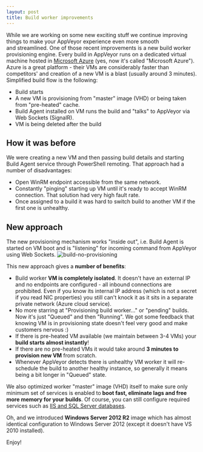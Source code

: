 ```yaml
---
layout: post
title: Build worker improvements
---
```


While we are working on some new exciting stuff we continue improving things to make your AppVeyor experience even more smooth and streamlined. One of those recent improvements is a new build worker provisioning engine. Every build in AppVeyor runs on a dedicated virtual machine hosted in <a href="https://azure.microsoft.com/en-us/">Microsoft Azure</a> (yes, now it's called "Microsoft Azure"). Azure is a great platform - their VMs are considerably faster than competitors' and creation of a new VM is a blast (usually around 3 minutes). Simplified build flow is the following:
<ul>
    <li>Build starts</li>
    <li>A new VM is provisioning from "master" image (VHD) or being taken from "pre-heated" cache.</li>
    <li>Build Agent installed on VM runs the build and "talks" to AppVeyor via Web Sockets (SignalR).</li>
    <li>VM is being deleted after the build</li>
</ul>
<h2>How it was before</h2>
We were creating a new VM and then passing build details and starting Build Agent service through PowerShell remoting. That approach had a number of disadvantages:
<ul>
    <li>Open WinRM endpoint accessible from the same network.</li>
    <li>Constantly "pinging" starting up VM until it's ready to accept WinRM connection. That solution had very high fault rate.</li>
    <li>Once assigned to a build it was hard to switch build to another VM if the first one is unhealthy.</li>
</ul>
<h2>New approach</h2>
The new provisioning mechanism works "inside out", i.e. Build Agent is started on VM boot and is "listening" for incoming command from AppVeyor using Web Sockets.

<img src="/assets/images/posts/build-workers/build-no-provisioning.png" alt="build-no-provisioning">

This new approach gives a <strong>number of benefits</strong>:
<ul>
    <li>Build worker <strong>VM is completely isolated</strong>. It doesn't have an external IP and no endpoints are configured - all inbound connections are prohibited. Even if you know its internal IP address (which is not a secret if you read NIC properties) you still can't knock it as it sits in a separate private network (Azure cloud service).</li>
    <li>No more starring at "Provisioning build worker..." or "pending" builds. Now it's just "Queued" and then "Running". We got some feedback that knowing VM is in provisioning state doesn't feel very good and make customers nervous :)</li>
    <li>If there is pre-heated VM available (we maintain between 3-4 VMs) your <strong>build starts almost instantly</strong>!</li>
    <li>If there are no pre-heated VMs it would take around <strong>3 minutes to provision new VM</strong> from scratch.</li>
    <li>Whenever AppVeyor detects there is unhealthy VM worker it will re-schedule the build to another healthy instance, so generally it means being a bit longer in "Queued" state.</li>
</ul>
We also optimized worker "master" image (VHD) itself to make sure only minimum set of services is enabled to<strong> boot fast, eliminate lags and free more memory for your builds</strong>. Of course, you can still configure required services such as <a href="/docs/services-databases">IIS and SQL Server databases</a>.

Oh, and we introduced <strong>Windows Server 2012 R2</strong> image which has almost identical configuration to Windows Server 2012 (except it doesn't have VS 2010 installed).

Enjoy!
